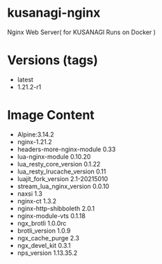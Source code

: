# kusanagi-nginx

Nginx Web Server( for KUSANAGI Runs on Docker )

# Versions (tags)

- latest
- 1.21.2-r1

# Image Content

- Alpine:3.14.2
- nginx-1.21.2
- headers-more-nginx-module 0.33
- lua-nginx-module 0.10.20
- lua_resty_core_version 0.1.22
- lua_resty_lrucache_version 0.11
- luajit_fork_version 2.1-20215010
- stream_lua_nginx_version 0.0.10
- naxsi 1.3
- nginx-ct 1.3.2
- nginx-http-shibboleth 2.0.1
- nginx-module-vts 0.1.18
- ngx_brotli 1.0.0rc
- brotli_version 1.0.9
- ngx_cache_purge 2.3
- ngx_devel_kit 0.3.1
- nps_version 1.13.35.2

